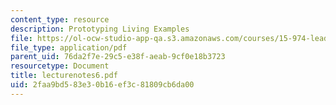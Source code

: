 ```yaml
---
content_type: resource
description: Prototyping Living Examples
file: https://ol-ocw-studio-app-qa.s3.amazonaws.com/courses/15-974-leadership-lab-spring-2003/2faa9bd583e30b16ef3c81809cb6da00_lecturenotes6.pdf
file_type: application/pdf
parent_uid: 76da2f7e-29c5-e38f-aeab-9cf0e18b3723
resourcetype: Document
title: lecturenotes6.pdf
uid: 2faa9bd5-83e3-0b16-ef3c-81809cb6da00
---
```

